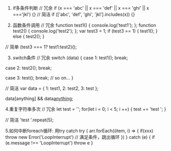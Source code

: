 1. if多条件判断
// 冗余
if (x === 'abc' || x === 'def' || x === 'ghi' || x ==='jkl') {}
// 简洁
if (['abc', 'def', 'ghi', 'jkl'].includes(x)) {}

2. 函数条件调用
// 冗余
function test1() {
  console.log('test1');
};
function test2() {
  console.log('test2');
};
var test3 = 1;
if (test3 == 1) {
  test1();
} else {
  test2();
}

// 简单
(test3 === 1? test1:test2)();


3. switch条件
// 冗余
switch (data) {
  case 1:
    test1();
  break;

  case 2:
    test2();
  break;

  case 3:
    test();
  break;
  // so on...
}

// 简洁
var data = {
  1: test1,
  2: test2,
  3: test
};

data[anything] && data[anything]();

4.重复字符串多次
// 冗余
let test = ''; 
for(let i = 0; i < 5; i ++) { 
  test += 'test '; 
} 

// 简洁
'test '.repeat(5);

5.如何中断foreach循环: 用try catch
try {
  arr.forEach((item, i) => {
  if(xxx) throw new Error('LoopInterrupt') // 满足条件，跳出循环
  })
} catch (e) {
  if (e.message !== 'LoopInterrupt') throw e
}


